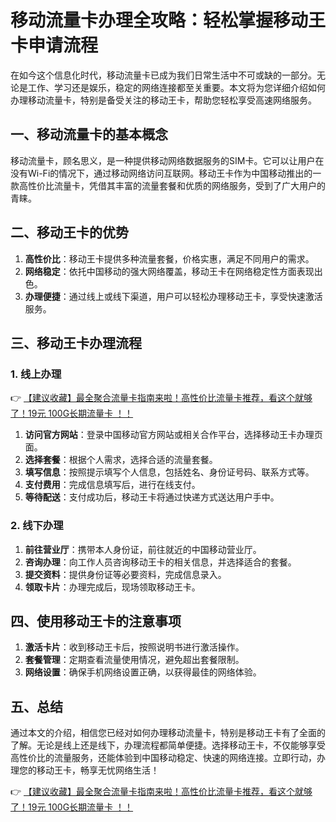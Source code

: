 # 移动流量卡办理全攻略：轻松掌握移动王卡申请流程

在如今这个信息化时代，移动流量卡已成为我们日常生活中不可或缺的一部分。无论是工作、学习还是娱乐，稳定的网络连接都至关重要。本文将为您详细介绍如何办理移动流量卡，特别是备受关注的移动王卡，帮助您轻松享受高速网络服务。

## 一、移动流量卡的基本概念

移动流量卡，顾名思义，是一种提供移动网络数据服务的SIM卡。它可以让用户在没有Wi-Fi的情况下，通过移动网络访问互联网。移动王卡作为中国移动推出的一款高性价比流量卡，凭借其丰富的流量套餐和优质的网络服务，受到了广大用户的青睐。

## 二、移动王卡的优势

1. **高性价比**：移动王卡提供多种流量套餐，价格实惠，满足不同用户的需求。
2. **网络稳定**：依托中国移动的强大网络覆盖，移动王卡在网络稳定性方面表现出色。
3. **办理便捷**：通过线上或线下渠道，用户可以轻松办理移动王卡，享受快速激活服务。

## 三、移动王卡办理流程

### 1. 线上办理

👉 [【建议收藏】最全聚合流量卡指南来啦！高性价比流量卡推荐，看这个就够了！19元 100G长期流量卡 ！！](https://bit.ly/Liuliangka)

1. **访问官方网站**：登录中国移动官方网站或相关合作平台，选择移动王卡办理页面。
2. **选择套餐**：根据个人需求，选择合适的流量套餐。
3. **填写信息**：按照提示填写个人信息，包括姓名、身份证号码、联系方式等。
4. **支付费用**：完成信息填写后，进行在线支付。
5. **等待配送**：支付成功后，移动王卡将通过快递方式送达用户手中。

### 2. 线下办理

1. **前往营业厅**：携带本人身份证，前往就近的中国移动营业厅。
2. **咨询办理**：向工作人员咨询移动王卡的相关信息，并选择适合的套餐。
3. **提交资料**：提供身份证等必要资料，完成信息录入。
4. **领取卡片**：办理完成后，现场领取移动王卡。

## 四、使用移动王卡的注意事项

1. **激活卡片**：收到移动王卡后，按照说明书进行激活操作。
2. **套餐管理**：定期查看流量使用情况，避免超出套餐限制。
3. **网络设置**：确保手机网络设置正确，以获得最佳的网络体验。

## 五、总结

通过本文的介绍，相信您已经对如何办理移动流量卡，特别是移动王卡有了全面的了解。无论是线上还是线下，办理流程都简单便捷。选择移动王卡，不仅能够享受高性价比的流量服务，还能体验到中国移动稳定、快速的网络连接。立即行动，办理您的移动王卡，畅享无忧网络生活！

👉 [【建议收藏】最全聚合流量卡指南来啦！高性价比流量卡推荐，看这个就够了！19元 100G长期流量卡 ！！](https://bit.ly/Liuliangka)